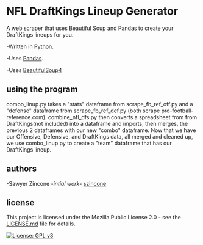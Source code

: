 # NFL DraftKings Lineup Generator
A web scraper that uses Beautiful Soup and Pandas to create your DraftKings lineups for you.

-Written in [Python](https://www.python.org/).

-Uses [Pandas](https://pandas.pydata.org/).

-Uses [BeautifulSoup4](https://www.crummy.com/software/BeautifulSoup/)

## using the program
combo_linup.py takes a "stats" dataframe from scrape_fb_ref_off.py and a "defense" dataframe from scrape_fb_ref_def.py (both scrape pro-football-reference.com). combine_nfl_dfs.py then converts a spreadsheet from from DraftKings(not included) into a dataframe and imports, then merges, the previous 2 dataframes with our new "combo" dataframe. Now that we have our Offensive, Defensive, and DraftKings data, all merged and cleaned up, we use combo_linup.py to create a "team" dataframe that has our DraftKings lineup.

## authors
-Sawyer Zincone -_intial work_- [szincone](https://github.com/szincone)

## license
This project is licensed under the Mozilla Public License 2.0 - see the [LICENSE.md](https://github.com/szincone/nfl_dk_line_up/blob/08fb018deaaf21b3154d28d1ede2c9e466d8aa50/LICENSE.md) file for details.

[![License: GPL v3](https://img.shields.io/badge/License-GPL%20v3-blue.svg)](https://www.gnu.org/licenses/gpl-3.0)
